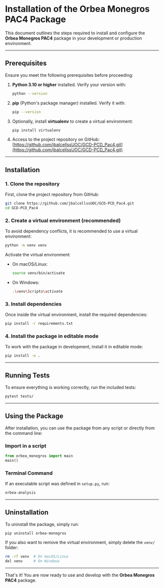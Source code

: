 # Installation of the Orbea Monegros PAC4 Package

This document outlines the steps required to install and configure the **Orbea Monegros PAC4** package in your development or production environment.

---

## Prerequisites

Ensure you meet the following prerequisites before proceeding:

1. **Python 3.10 or higher** installed. Verify your version with:

   ```bash
   python --version
   ```

2. **pip** (Python's package manager) installed. Verify it with:

   ```bash
   pip --version
   ```

3. Optionally, install **virtualenv** to create a virtual environment:

   ```bash
   pip install virtualenv
   ```

4. Access to the project repository on GitHub:
   [https://github.com/jbalcellssUOC/GCD-PCD_Pac4.git](https://github.com/jbalcellssUOC/GCD-PCD_Pac4.git)

---

## Installation

### 1. Clone the repository

First, clone the project repository from GitHub:

```bash
git clone https://github.com/jbalcellssUOC/GCD-PCD_Pac4.git
cd GCD-PCD_Pac4
```

### 2. Create a virtual environment (recommended)

To avoid dependency conflicts, it is recommended to use a virtual environment:

```bash
python -m venv venv
```

Activate the virtual environment:

- On macOS/Linux:

  ```bash
  source venv/bin/activate
  ```

- On Windows:

  ```bash
  .\venv\Scripts\activate
  ```

### 3. Install dependencies

Once inside the virtual environment, install the required dependencies:

```bash
pip install -r requirements.txt
```

### 4. Install the package in editable mode

To work with the package in development, install it in editable mode:

```bash
pip install -e .
```

---

## Running Tests

To ensure everything is working correctly, run the included tests:

```bash
pytest tests/
```

---

## Using the Package

After installation, you can use the package from any script or directly from the command line:

### Import in a script

```python
from orbea_monegros import main
main()
```

### Terminal Command

If an executable script was defined in `setup.py`, run:

```bash
orbea-analysis
```

---

## Uninstallation

To uninstall the package, simply run:

```bash
pip uninstall orbea-monegros
```

If you also want to remove the virtual environment, simply delete the `venv/` folder:

```bash
rm -rf venv  # On macOS/Linux
del venv     # On Windows
```

---

That's it! You are now ready to use and develop with the **Orbea Monegros PAC4** package.
